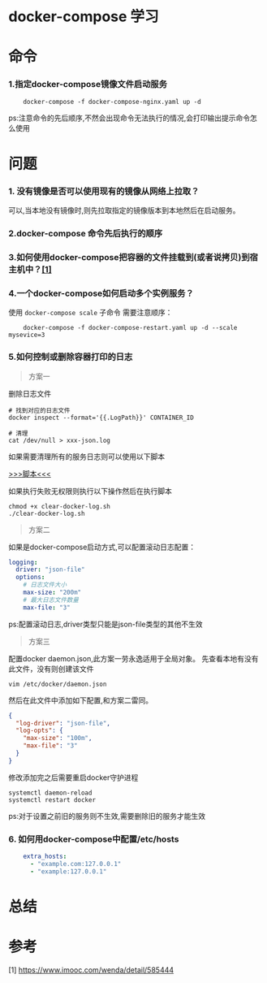 # docker-compose 学习

# 命令

### 1.指定docker-compose镜像文件启动服务

```shell
    docker-compose -f docker-compose-nginx.yaml up -d
```

ps:注意命令的先后顺序,不然会出现命令无法执行的情况,会打印输出提示命令怎么使用

# 问题

### 1. 没有镜像是否可以使用现有的镜像从网络上拉取？

可以,当本地没有镜像时,则先拉取指定的镜像版本到本地然后在启动服务。

### 2.docker-compose 命令先后执行的顺序

### 3.如何使用docker-compose把容器的文件挂载到(或者说拷贝)到宿主机中？[[1]](https://www.imooc.com/wenda/detail/585444)

### 4.一个docker-compose如何启动多个实例服务？

使用 `docker-compose scale` 子命令 需要注意顺序：

```shell
    docker-compose -f docker-compose-restart.yaml up -d --scale mysevice=3
```

### 5.如何控制或删除容器打印的日志

> 方案一

删除日志文件

```shell
# 找到对应的日志文件
docker inspect --format='{{.LogPath}}' CONTAINER_ID

# 清理
cat /dev/null > xxx-json.log
```

如果需要清理所有的服务日志则可以使用以下脚本

[>>>脚本<<<](../docker/clear-docker-log.sh)

如果执行失败无权限则执行以下操作然后在执行脚本

```shell
chmod +x clear-docker-log.sh
./clear-docker-log.sh
```

> 方案二

如果是docker-compose启动方式,可以配置滚动日志配置：

```yaml
logging:
  driver: "json-file"
  options:
    # 日志文件大小
    max-size: "200m"
    # 最大日志文件数量
    max-file: "3"
```

ps:配置滚动日志,driver类型只能是json-file类型的其他不生效

> 方案三

配置docker daemon.json,此方案一劳永逸适用于全局对象。 先查看本地有没有此文件，没有则创建该文件

```shell
vim /etc/docker/daemon.json
```

然后在此文件中添加如下配置,和方案二雷同。

```json
{
  "log-driver": "json-file",
  "log-opts": {
    "max-size": "100m",
    "max-file": "3"
  }
}
```

修改添加完之后需要重启docker守护进程

```shell
systemctl daemon-reload
systemctl restart docker
```

ps:对于设置之前旧的服务则不生效,需要删除旧的服务才能生效

### 6. 如何用docker-compose中配置/etc/hosts

```yaml
    extra_hosts:
      - "example.com:127.0.0.1"
      - "example:127.0.0.1"
```

# 总结

# 参考

[1] https://www.imooc.com/wenda/detail/585444